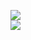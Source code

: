 [![](https://img.shields.io/badge/Made%20With-Github%20Spray-lightgrey.svg?style=for-the-badge&logo=github)](https://github.com/Annihil/github-spray#9294)  
[![](https://i.imgur.com/2DrTn0Z.gif)](https://github.com/Annihil/github-spray)